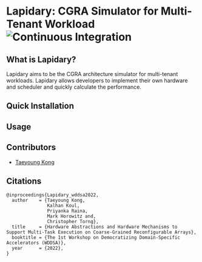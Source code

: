 # **Lapidary**: CGRA Simulator for Multi-Tenant Workload ![Continuous Integration](https://github.com/kongty/lapidary/actions/workflows//continuous-integration.yml/badge.svg)

## What is Lapidary?

Lapidary aims to be the CGRA architecture simulator for multi-tenant workloads.
Lapidary allows developers to implement their own hardware and scheduler and quickly calculate the performance.

## Quick Installation

## Usage

## Contributors

*   [Taeyoung Kong](https://github.com/kongty)


## Citations 
```
@inproceedings{Lapidary_wddsa2022,
  author    = {Taeyoung Kong,
			   Kalhan Koul,
			   Priyanka Raina,
			   Mark Horowitz and,
               Christopher Torng},
  title     = {Hardware Abstractions and Hardware Mechanisms to Support Multi-Task Execution on Coarse-Grained Reconfigurable Arrays},
  booktitle = {The 1st Workshop on Democratizing Domain-Specific Accelerators (WDDSA)},
  year      = {2022},
}

```

